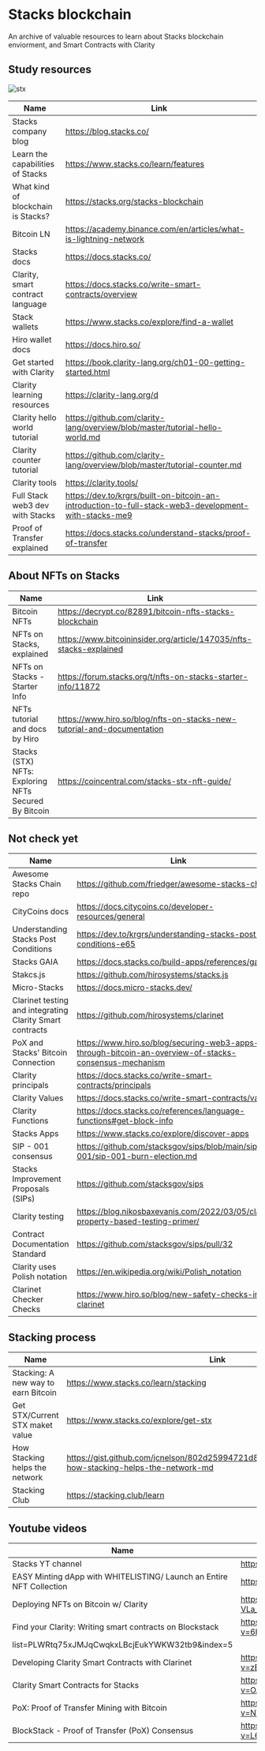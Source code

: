 # Stacks blockchain 
An archive of valuable resources to learn about Stacks blockchain enviorment, and Smart Contracts with Clarity


## Study resources

![stx](https://github.com/Yudai-creator/stacks-blockchain-resources/blob/master/RUulPfMUEbxgVTrm3pUv62uBD6mOh3pjCwdULn2kqiY.webp)


| Name          | Link|
| ------------- | ------------- |
| Stacks company blog           |https://blog.stacks.co/|
| Learn the capabilities of Stacks           |https://www.stacks.co/learn/features|
| What kind of blockchain is Stacks?          |https://stacks.org/stacks-blockchain|
| Bitcoin LN           |https://academy.binance.com/en/articles/what-is-lightning-network|
| Stacks docs          |https://docs.stacks.co/|
| Clarity, smart contract language          |https://docs.stacks.co/write-smart-contracts/overview|
| Stack wallets          |https://www.stacks.co/explore/find-a-wallet|
| Hiro wallet docs           |https://docs.hiro.so/|
| Get started with Clarity          |https://book.clarity-lang.org/ch01-00-getting-started.html|
| Clarity learning resources          |https://clarity-lang.org/d|
| Clarity hello world tutorial         |https://github.com/clarity-lang/overview/blob/master/tutorial-hello-world.md|
| Clarity counter tutorial         |https://github.com/clarity-lang/overview/blob/master/tutorial-counter.md|
| Clarity tools         |https://clarity.tools/|
| Full Stack web3 dev with Stacks          |https://dev.to/krgrs/built-on-bitcoin-an-introduction-to-full-stack-web3-development-with-stacks-me9|
| Proof of Transfer explained        |https://docs.stacks.co/understand-stacks/proof-of-transfer|


## About NFTs on Stacks

| Name          | Link|
| ------------- | ------------- |
| Bitcoin NFTs           |https://decrypt.co/82891/bitcoin-nfts-stacks-blockchain|
| NFTs on Stacks, explained         |https://www.bitcoininsider.org/article/147035/nfts-stacks-explained|
| NFTs on Stacks - Starter Info          |https://forum.stacks.org/t/nfts-on-stacks-starter-info/11872|
| NFTs tutorial and docs by Hiro          |https://www.hiro.so/blog/nfts-on-stacks-new-tutorial-and-documentation|
| Stacks (STX) NFTs: Exploring NFTs Secured By Bitcoin          |https://coincentral.com/stacks-stx-nft-guide/|



## Not check yet


| Name          | Link|
| ------------- | ------------- |
| Awesome Stacks Chain repo           |https://github.com/friedger/awesome-stacks-chain|
| CityCoins docs          |https://docs.citycoins.co/developer-resources/general|
| Understanding Stacks Post Conditions         |https://dev.to/krgrs/understanding-stacks-post-conditions-e65|
| Stacks GAIA         |https://docs.stacks.co/build-apps/references/gaia|
| Stakcs.js         |https://github.com/hirosystems/stacks.js|
| Micro-Stacks         |https://docs.micro-stacks.dev/|
| Clarinet testing and integrating Clarity Smart contracts         |https://github.com/hirosystems/clarinet|
| PoX and Stacks' Bitcoin Connection         |https://www.hiro.so/blog/securing-web3-apps-through-bitcoin-an-overview-of-stacks-consensus-mechanism|
| Clarity principals   |https://docs.stacks.co/write-smart-contracts/principals|
| Clarity Values   |https://docs.stacks.co/write-smart-contracts/values|
| Clarity Functions |https://docs.stacks.co/references/language-functions#get-block-info|
| Stacks Apps  |https://www.stacks.co/explore/discover-apps|
| SIP - 001 consensus |https://github.com/stacksgov/sips/blob/main/sips/sip-001/sip-001-burn-election.md|
| Stacks Improvement Proposals (SIPs) |https://github.com/stacksgov/sips|
| Clarity testing |https://blog.nikosbaxevanis.com/2022/03/05/clarity-property-based-testing-primer/|
| Contract Documentation Standard |https://github.com/stacksgov/sips/pull/32|
| Clarity uses Polish notation |https://en.wikipedia.org/wiki/Polish_notation|
| Clarinet Checker Checks |https://www.hiro.so/blog/new-safety-checks-in-clarinet|


## Stacking process

| Name          | Link|
| ------------- | ------------- |
| Stacking: A new way to earn Bitcoin           |https://www.stacks.co/learn/stacking|
| Get STX/Current STX maket value          |https://www.stacks.co/explore/get-stx|
| How Stacking helps the network         |https://gist.github.com/jcnelson/802d25994721d88ab7c7991bde88b0a9#file-how-stacking-helps-the-network-md|
| Stacking Club         |https://stacking.club/learn|


## Youtube videos

| Name          | Link|
| ------------- | ------------- |
| Stacks YT channel           |https://www.youtube.com/c/Blockstack|
| EASY Minting dApp with WHITELISTING/ Launch an Entire NFT Collection          |https://www.youtube.com/watch?v=cLB7u0KQFIs&
| Deploying NFTs on Bitcoin w/ Clarity         |https://www.youtube.com/watch?v=XlI-VLa_J3I&list=PLWRtq75xJMJqCwqkxLBcjEukYWKW32tb9&index=1&t=1955s|
| Find your Clarity: Writing smart contracts on Blockstack          |https://www.youtube.com/watch?v=6bwcC2_B4so&list=PLWRtq75xJMJqCwqkxLBcjEukYWKW32tb9&index=3|
list=PLWRtq75xJMJqCwqkxLBcjEukYWKW32tb9&index=5|
| Developing Clarity Smart Contracts with Clarinet          |https://www.youtube.com/watch?v=zERDftjl6k8&list=PLWRtq75xJMJqCwqkxLBcjEukYWKW32tb9&index=10|
| Clarity Smart Contracts for Stacks          |https://www.youtube.com/watch?v=OAVwd6SNJVU&list=PLWRtq75xJMJqCwqkxLBcjEukYWKW32tb9&index=12|
| PoX: Proof of Transfer Mining with Bitcoin          |https://www.youtube.com/watch?v=NY_eUrIcWOY&list=PLWRtq75xJMJqCwqkxLBcjEukYWKW32tb9&index=16|
| BlockStack - Proof of Transfer (PoX) Consensus         |https://www.youtube.com/watch?v=L6U2npZwv84&list=PLWRtq75xJMJqCwqkxLBcjEukYWKW32tb9&index=25|





